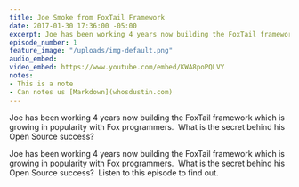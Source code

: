 ```yaml
---
title: Joe Smoke from FoxTail Framework
date: 2017-01-30 17:36:00 -05:00
excerpt: Joe has been working 4 years now building the FoxTail framework
episode_number: 1
feature_image: "/uploads/img-default.png"
audio_embed: 
video_embed: https://www.youtube.com/embed/KWA8poPQLVY
notes:
- This is a note
- Can notes us [Markdown](whosdustin.com)
---
```


Joe has been working 4 years now building the FoxTail framework which is growing in popularity with Fox programmers.  What is the secret behind his Open Source success?

Joe has been working 4 years now building the FoxTail framework which is growing in popularity with Fox programmers.  What is the secret behind his Open Source success?  Listen to this episode to find out.
